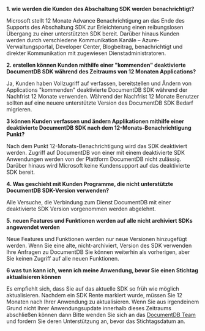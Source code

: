 **1. wie werden die Kunden des Abschaltung SDK werden benachrichtigt?**

Microsoft stellt 12 Monate Advance Benachrichtigung an das Ende des Supports des Abschaltung SDK zur Erleichterung einen reibungslosen Übergang zu einer unterstützten SDK bereit. Darüber hinaus Kunden werden durch verschiedene Kommunikation Kanäle – Azure-Verwaltungsportal, Developer Center, Blogbeitrag, benachrichtigt und direkter Kommunikation mit zugewiesen Dienstadministratoren.

**2. erstellen können Kunden mithilfe einer "kommenden" deaktivierte DocumentDB SDK während des Zeitraums von 12 Monaten Applications?** 

Ja, Kunden haben Vollzugriff auf verfassen, bereitstellen und Ändern von Applications "kommenden" deaktivierte DocumentDB SDK während der Nachfrist 12 Monate verwenden. Während der Nachfrist 12 Monate Benutzer sollten auf eine neuere unterstützte Version des DocumentDB SDK Bedarf migrieren.

**3 können Kunden verfassen und ändern Applikationen mithilfe einer deaktivierte DocumentDB SDK nach dem 12-Monats-Benachrichtigung Punkt?**

Nach dem Punkt 12-Monats-Benachrichtigung wird das SDK deaktiviert werden. Zugriff auf DocumentDB von einer mit einem deaktivierte SDK Anwendungen werden von der Plattform DocumentDB nicht zulässig. Darüber hinaus wird Microsoft keine Kundensupport auf das deaktivierte SDK bereit.

**4. Was geschieht mit Kunden Programme, die nicht unterstützte DocumentDB SDK-Version verwenden?**

Alle Versuche, die Verbindung zum Dienst DocumentDB mit einer deaktivierte SDK Version vorgenommen werden abgelehnt. 

**5. neuen Features und Funktionen werden auf alle nicht archiviert SDKs angewendet werden**

Neue Features und Funktionen werden nur neue Versionen hinzugefügt werden. Wenn Sie eine alte, nicht-archiviert, Version des SDK verwenden Ihre Anfragen zu DocumentDB Sie können weiterhin als vorherigen, aber Sie keinen Zugriff auf alle neuen Funktionen.  

**6 was tun kann ich, wenn ich meine Anwendung, bevor Sie einen Stichtag aktualisieren können**

Es empfiehlt sich, dass Sie auf das aktuelle SDK so früh wie möglich aktualisieren. Nachdem ein SDK Rente markiert wurde, müssen Sie 12 Monaten nach Ihrer Anwendung zu aktualisieren. Wenn Sie aus irgendeinem Grund nicht Ihrer Anwendungsupdate innerhalb dieses Zeitraums abschließen können dann Bitte wenden Sie sich an das [DocumentDB Team](mailto:askdocdb@microsoft.com) und fordern Sie deren Unterstützung an, bevor das Stichtagsdatum an.
